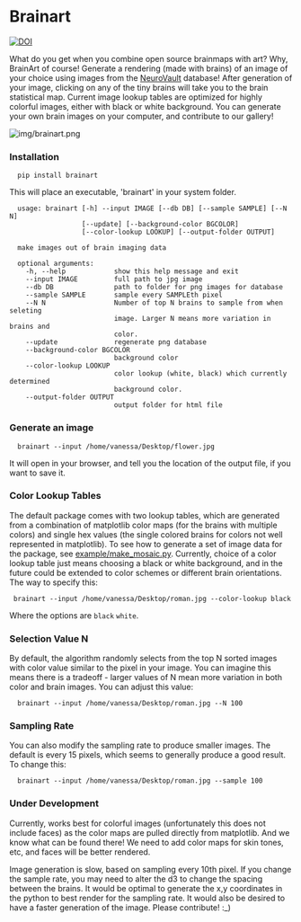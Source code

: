 # Brainart

[![DOI](https://zenodo.org/badge/doi/10.5281/zenodo.34969.svg)](http://dx.doi.org/10.5281/zenodo.34969)

What do you get when you combine open source brainmaps with art? Why, BrainArt of course! Generate a rendering (made with brains) of an image of your choice using images from the [NeuroVault](http://www.neurovault.org) database! After generation of your image, clicking on any of the tiny brains will take you to the brain statistical map. Current image lookup tables are optimized for highly colorful images, either with black or white background. You can generate your own brain images on your computer, and contribute to our gallery!

![img/brainart.png](img/face_fixed.png)

### Installation

      pip install brainart


This will place an executable, 'brainart' in your system folder.


      usage: brainart [-h] --input IMAGE [--db DB] [--sample SAMPLE] [--N N]
                      [--update] [--background-color BGCOLOR]
                      [--color-lookup LOOKUP] [--output-folder OUTPUT]

      make images out of brain imaging data

      optional arguments:
        -h, --help            show this help message and exit
        --input IMAGE         full path to jpg image
        --db DB               path to folder for png images for database
        --sample SAMPLE       sample every SAMPLEth pixel
        --N N                 Number of top N brains to sample from when seleting
                              image. Larger N means more variation in brains and
                              color.
        --update              regenerate png database
        --background-color BGCOLOR
                              background color
        --color-lookup LOOKUP
                              color lookup (white, black) which currently determined
                              background color.
        --output-folder OUTPUT
                              output folder for html file

### Generate an image

      brainart --input /home/vanessa/Desktop/flower.jpg

It will open in your browser, and tell you the location of the output file, if you want to save it. 


### Color Lookup Tables
The default package comes with two lookup tables, which are generated from a combination of matplotlib color maps (for the brains with multiple colors) and single hex values (the single colored brains for colors not well represented in matplotlib). To see how to generate a set of image data for the package, see [example/make_mosaic.py](example/make_mosaic.py). Currently, choice of a color lookup table just means choosing a black or white background, and in the future could be extended to color schemes or different brain orientations. The way to specify this:

     brainart --input /home/vanessa/Desktop/roman.jpg --color-lookup black

Where the options are `black` `white`.


### Selection Value N
By default, the algorithm randomly selects from the top N sorted images with color value similar to the pixel in your image. You can imagine this means there is a tradeoff - larger values of N mean more variation in both color and brain images. You can adjust this value:

      brainart --input /home/vanessa/Desktop/roman.jpg --N 100


### Sampling Rate
You can also modify the sampling rate to produce smaller images. The default is every 15 pixels, which seems to generally produce a good result. To change this:

      brainart --input /home/vanessa/Desktop/roman.jpg --sample 100



### Under Development
Currently, works best for colorful images (unfortunately this does not include faces) as the color maps are pulled directly from matplotlib. And we know what can be found there! We need to add color maps for skin tones, etc, and faces will be better rendered.

Image generation is slow, based on sampling every 10th pixel. If you change the sample rate, you may need to alter the d3 to change the spacing between the brains. It would be optimal to generate the x,y coordinates in the python to best render for the sampling rate. It would also be desired to have a faster generation of the image. Please contribute! :_)
